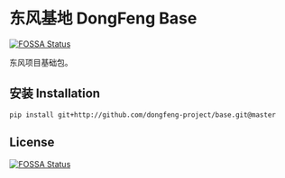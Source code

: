 # 东风基地 DongFeng Base
[![FOSSA Status](https://app.fossa.io/api/projects/git%2Bgithub.com%2Fdongfeng-project%2Fbase.svg?type=shield)](https://app.fossa.io/projects/git%2Bgithub.com%2Fdongfeng-project%2Fbase?ref=badge_shield)


东风项目基础包。

## 安装 Installation

```shell script
pip install git+http://github.com/dongfeng-project/base.git@master
```

## License
[![FOSSA Status](https://app.fossa.io/api/projects/git%2Bgithub.com%2Fdongfeng-project%2Fbase.svg?type=large)](https://app.fossa.io/projects/git%2Bgithub.com%2Fdongfeng-project%2Fbase?ref=badge_large)
